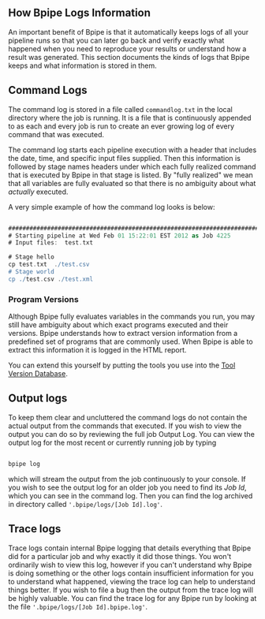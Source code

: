## How Bpipe Logs Information

An important benefit of Bpipe is that it automatically keeps logs of all your pipeline runs so that you can later go back and verify exactly what happened when you need to reproduce your results or understand how a result was generated.  This section documents the kinds of logs that Bpipe keeps and what information is stored in them.

## Command Logs

The command log is stored in a file called `commandlog.txt` in the local directory where the job is running.  It is a file that is continuously appended to as each and every job is run to create an ever growing log of every command that was executed. 

The command log starts each pipeline execution with a header that includes the date, time, and specific input files supplied.   Then this information is followed by stage names headers under which each fully realized command that is executed by Bpipe in that stage is listed.  By "fully realized" we mean that all variables are fully evaluated so that there is no ambiguity about what *actually* executed. 

A very simple example of how the command log looks is below:
```groovy 

####################################################################################################
# Starting pipeline at Wed Feb 01 15:22:01 EST 2012 as Job 4225
# Input files:  test.txt 

# Stage hello
cp test.txt  ./test.csv
# Stage world
cp ./test.csv ./test.xml
```

### Program Versions

Although Bpipe fully evaluates variables in the commands you run, you may still have ambiguity about which exact programs executed and their versions.  Bpipe understands how to extract version information from a predefined set of programs that are commonly used.  When Bpipe is able to extract this information it is logged in the HTML report. 

You can extend this yourself by putting the tools you use into the [Tool Version Database](/Guides/ToolVersionDatabase).

## Output logs

To keep them clear and uncluttered the command logs do not contain the actual output from the commands that executed.   If you wish to view the output you can do so by reviewing the full job Output Log.   You can view the output log for the most recent or currently running job by typing 
```groovy 

bpipe log
```

which will stream the output from the job continuously to your console.  If you wish to see the output log for an older job you need to find its *Job Id*, which you can see in the command log.  Then you can find the log archived in directory called `'.bpipe/logs/[Job Id].log'`.

## Trace logs

Trace logs contain internal Bpipe logging that details everything that Bpipe did for a particular job and why exactly it did those things.   You won't ordinarily wish to view this log, however if you can't understand why Bpipe is doing something or the other logs contain insufficient information for you to understand what happened, viewing the trace log can help to understand things better.  If you wish to file a bug then the output from the trace log will be highly valuable.  You can find the trace log for any Bpipe run by looking at the file `'.bpipe/logs/[Job Id].bpipe.log'`.
